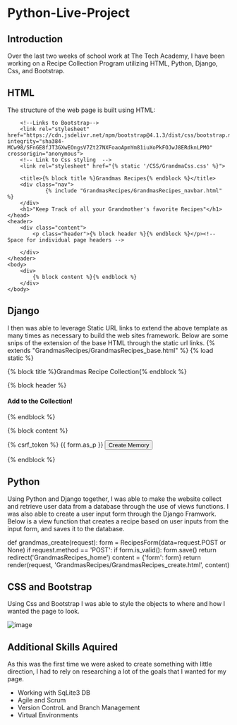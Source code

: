 # Python-Live-Project

## Introduction
Over the last two weeks of school work at The Tech Academy, I have been working on a Recipe Collection Program utilizing HTML, Python, Django, Css, and Bootstrap.

## HTML
The structure of the web page is built using HTML:
  
  <!DOCTYPE html>
<html lang="en">
    <head>
        <meta charset="UTF-8">
		<meta name="viewport" content="width=device-width, initial-scale=1">

        <!--Links to Bootstrap-->
        <link rel="stylesheet" href="https://cdn.jsdelivr.net/npm/bootstrap@4.1.3/dist/css/bootstrap.min.css" integrity="sha384-MCw98/SFnGE8fJT3GXwEOngsV7Zt27NXFoaoApmYm81iuXoPkFOJwJ8ERdknLPMO" crossorigin="anonymous">
        <!-- Link to Css styling  -->
        <link rel="stylesheet" href="{% static '/CSS/GrandmaCss.css' %}">

        <title>{% block title %}Grandmas Recipes{% endblock %}</title>
        <div class="nav">
                {% include "GrandmasRecipes/GrandmasRecipes_navbar.html" %}
        </div>
        <h1>"Keep Track of all your Grandmother's favorite Recipes"</h1>
    </head>
    <header>
        <div class="content">
            <p class="header">{% block header %}{% endblock %}</p><!--Space for individual page headers -->

        </div>
    </header>
    <body>
        <div>
            {% block content %}{% endblock %}
        </div>
    </body>
</html>

## Django
I then was able to leverage Static URL links to extend the above template as many times as necessary to build the web sites framework. 
Below are some snips of the extension of the base HTML through the static url links.
{% extends "GrandmasRecipes/GrandmasRecipes_base.html" %}
{% load static %}

{% block title %}Grandmas Recipe Collection{% endblock %}

{% block header %}<h4>Add to the Collection!</h4>{% endblock %}

{% block content %}
  <!-- Creates the form for user input-->
  <div id="form-container" >
    <form method="POST">
      {% csrf_token %}
      {{ form.as_p }}
      <button type="submit">Create Memory</button>
    </form>
  </div>
{% endblock %}


## Python
Using Python and Django together, I was able to make the website collect and retrieve user data from a database through the use of views functions. I was also able to
create a user input form through the Django Framwork.
Below is a view function that creates a recipe based on user inputs from the input form, and saves it to the database. 

def grandmas_create(request):
    form = RecipesForm(data=request.POST or None)
    if request.method == 'POST':
        if form.is_valid():
            form.save()
            return redirect('GrandmasRecipes_home')
    content = {'form': form}
    return render(request, 'GrandmasRecipes/GrandmasRecipes_create.html', content)
    

## CSS and Bootstrap
Using Css and Bootstrap I was able to style the objects to where and how I wanted the page to look. 

![image](https://user-images.githubusercontent.com/96742376/159068019-133ac894-181f-4bad-b51f-b8f5e37abd3c.png)


## Additional Skills Aquired
As this was the first time we were asked to create something with little direction, I had to rely on researching a lot of the goals that I wanted for my page.
* Working with SqLite3 DB
* Agile and Scrum
* Version ControL and Branch Management
* Virtual Environments
